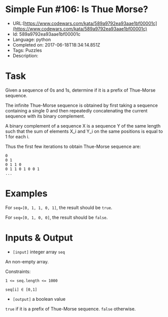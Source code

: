 # Simple Fun #106: Is Thue Morse?

 - URL:[https://www.codewars.com/kata/589a9792ea93aae1bf00001c](https://www.codewars.com/kata/589a9792ea93aae1bf00001c)
 - Id: 589a9792ea93aae1bf00001c
 - Language: python
 - Completed on: 2017-06-18T18:34:14.851Z
 - Tags: Puzzles
 - Description:
# Task
 Given a sequence of 0s and 1s, determine if it is a prefix of Thue-Morse sequence.

 The infinite Thue-Morse sequence is obtained by first taking a sequence containing a single 0 and then repeatedly concatenating the current sequence with its binary complement.

 A binary complement of a sequence X is a sequence Y of the same length such that the sum of elements X_i and Y_i on the same positions is equal to 1 for each i.

 Thus the first few iterations to obtain Thue-Morse sequence are:
```
0
0 1
0 1 1 0
0 1 1 0 1 0 0 1
...
```

# Examples

 For `seq=[0, 1, 1, 0, 1]`, the result should be `true`.
 
 For `seq=[0, 1, 0, 0]`, the result should be `false`.


# Inputs & Output


 - `[input]` integer array `seq`

  An non-empty array.
  
  Constraints: 
  
  `1 <= seq.length <= 1000`
  
  `seq[i] ∈ [0,1]`


 - `[output]` a boolean value

  `true` if it is a prefix of Thue-Morse sequence. `false` otherwise.
